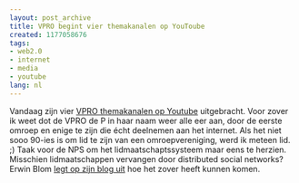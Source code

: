 ```yaml
---
layout: post_archive
title: VPRO begint vier themakanalen op YouToube
created: 1177058676
tags:
- web2.0
- internet
- media
- youtube
lang: nl
---
```

Vandaag zijn vier [VPRO themakanalen op Youtube](http://www.youtube.com/vpro) uitgebracht. Voor zover ik weet dot de VPRO de P in haar naam weer alle eer aan, door de eerste omroep en enige te zijn die écht deelnemen aan het internet. Als het niet sooo 90-ies is om lid te zijn van een omroepvereniging, werd ik meteen lid. ;) Taak voor de NPS om het lidmaatschaptssysteem maar eens te herzien. Misschien lidmaatschappen vervangen door distributed social networks?Erwin Blom [legt op zijn blog uit](http://www.erwinblom.nl/2007/04/20/vpro-begint-4-kanalen-op-youtube-the-making-of/) hoe het zover heeft kunnen komen. 
